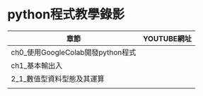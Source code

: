 # python程式教學錄影
| 章節 | YOUTUBE網址|
|-----|--------|
| ch0_使用GoogleColab開發python程式 |  |
| ch1_基本輸出入 |   |
| 2_1_數值型資料型態及其運算 |  |
|  |   |
